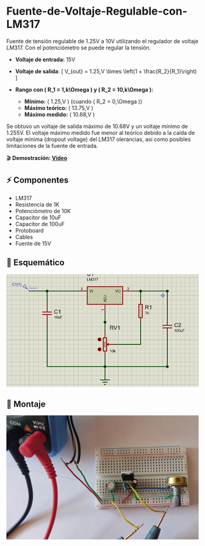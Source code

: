 # Fuente-de-Voltaje-Regulable-con-LM317
Fuente de tensión regulable de 1.25V a 10V utilizando el regulador de voltaje LM317. Con el potenciómetro se puede regular la tensión.

- **Voltaje de entrada:** 15V

- **Voltaje de salida**:
    \[
    V_{out} = 1.25\,V \times \left(1 + \frac{R_2}{R_1}\right)  
    \]

- **Rango con \( R_1 = 1\,k\Omega \) y \( R_2 = 10\,k\Omega \):** 
  - **Mínimo:** \( 1.25\,V \) (cuando \( R_2 = 0\,\Omega \))  
  - **Máximo teórico:** \( 13.75\,V \)
  - **Máximo medido:** \( 10.68\,V \)

Se obtuvo un voltaje de salida máximo de 10.68V y un voltaje mínimo de 
1.255V. 
El voltaje máximo medido fue menor al teórico debido a la caída de voltaje mínima (dropout voltage) del LM317 olerancias, así como posibles limitaciones de la fuente de entrada.

🎬 **Demostración: [Video](https://youtu.be/LkwJNtBGrnM)**

## ⚡ Componentes
- LM317
- Resistencia de 1K
- Potenciómetro de 10K
- Capacitor de 10uF
- Capacitor de 100uF
- Protoboard
- Cables
- Fuente de 15V

## 📐 Esquemático

![alt text](./Imagenes/Diagrama.jpg)

## 🔌 Montaje

![alt text](./Imagenes/Montaje1.jpg)